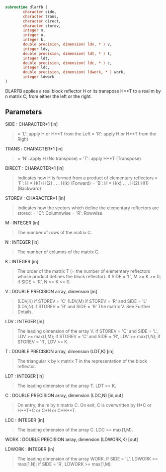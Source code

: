 ```fortran
subroutine dlarfb (
        character side,
        character trans,
        character direct,
        character storev,
        integer m,
        integer n,
        integer k,
        double precision, dimension( ldv, * ) v,
        integer ldv,
        double precision, dimension( ldt, * ) t,
        integer ldt,
        double precision, dimension( ldc, * ) c,
        integer ldc,
        double precision, dimension( ldwork, * ) work,
        integer ldwork
)
```

DLARFB applies a real block reflector H or its transpose H\*\*T to a
real m by n matrix C, from either the left or the right.

## Parameters
SIDE : CHARACTER\*1 [in]
> = 'L': apply H or H\*\*T from the Left
> = 'R': apply H or H\*\*T from the Right

TRANS : CHARACTER\*1 [in]
> = 'N': apply H (No transpose)
> = 'T': apply H\*\*T (Transpose)

DIRECT : CHARACTER\*1 [in]
> Indicates how H is formed from a product of elementary
> reflectors
> = 'F': H = H(1) H(2) . . . H(k) (Forward)
> = 'B': H = H(k) . . . H(2) H(1) (Backward)

STOREV : CHARACTER\*1 [in]
> Indicates how the vectors which define the elementary
> reflectors are stored:
> = 'C': Columnwise
> = 'R': Rowwise

M : INTEGER [in]
> The number of rows of the matrix C.

N : INTEGER [in]
> The number of columns of the matrix C.

K : INTEGER [in]
> The order of the matrix T (= the number of elementary
> reflectors whose product defines the block reflector).
> If SIDE = 'L', M >= K >= 0;
> if SIDE = 'R', N >= K >= 0.

V : DOUBLE PRECISION array, dimension [in]
> (LDV,K) if STOREV = 'C'
> (LDV,M) if STOREV = 'R' and SIDE = 'L'
> (LDV,N) if STOREV = 'R' and SIDE = 'R'
> The matrix V. See Further Details.

LDV : INTEGER [in]
> The leading dimension of the array V.
> If STOREV = 'C' and SIDE = 'L', LDV >= max(1,M);
> if STOREV = 'C' and SIDE = 'R', LDV >= max(1,N);
> if STOREV = 'R', LDV >= K.

T : DOUBLE PRECISION array, dimension (LDT,K) [in]
> The triangular k by k matrix T in the representation of the
> block reflector.

LDT : INTEGER [in]
> The leading dimension of the array T. LDT >= K.

C : DOUBLE PRECISION array, dimension (LDC,N) [in,out]
> On entry, the m by n matrix C.
> On exit, C is overwritten by H\*C or H\*\*T\*C or C\*H or C\*H\*\*T.

LDC : INTEGER [in]
> The leading dimension of the array C. LDC >= max(1,M).

WORK : DOUBLE PRECISION array, dimension (LDWORK,K) [out]

LDWORK : INTEGER [in]
> The leading dimension of the array WORK.
> If SIDE = 'L', LDWORK >= max(1,N);
> if SIDE = 'R', LDWORK >= max(1,M).
